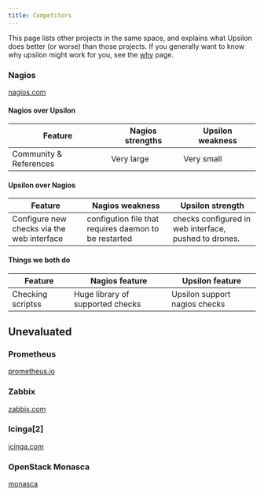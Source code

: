 ```yaml
---
title: Competitors
---
```


This page lists other projects in the same space, and explains what Upsilon
does better (or worse) than those projects. If you generally want to know why
upsilon might work for you, see the [why](why) page.

### Nagios

[nagios.com](http://nagios.com)

#### Nagios over Upsilon

| Feature | Nagios strengths | Upsilon weakness |
| --- | --- | --- |
| Community & References | Very large | Very small | 

#### Upsilon over Nagios

| Feature | Nagios weakness | Upsilon strength |
| --- | --- | --- |
| Configure new checks via the web interface | configution file that requires daemon to be restarted | checks configured in web interface, pushed to drones. |

#### Things we both do

| Feature | Nagios feature | Upsilon feature |
| --- | --- | --- |
| Checking scriptss | Huge library of supported checks | Upsilon support nagios checks |


## Unevaluated

### Prometheus

[prometheus.io](https://prometheus.io/)

### Zabbix

[zabbix.com](https://www.zabbix.com/)

### Icinga[2]

[icinga.com](https://www.icinga.com)

### OpenStack Monasca

[monasca](https://wiki.openstack.org/wiki/Monasca)
